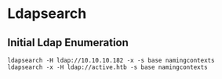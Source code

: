 # Ldapsearch

## Initial Ldap Enumeration
```
ldapsearch -H ldap://10.10.10.182 -x -s base namingcontexts
ldapsearch -x -H ldap://active.htb -s base namingcontexts
```